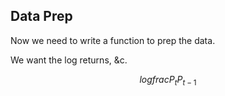 ## Data Prep

Now we need to write a function to prep the data. 

We want the log returns, &c.

$$log{frac{P_t}{P_{t-1}}}$$